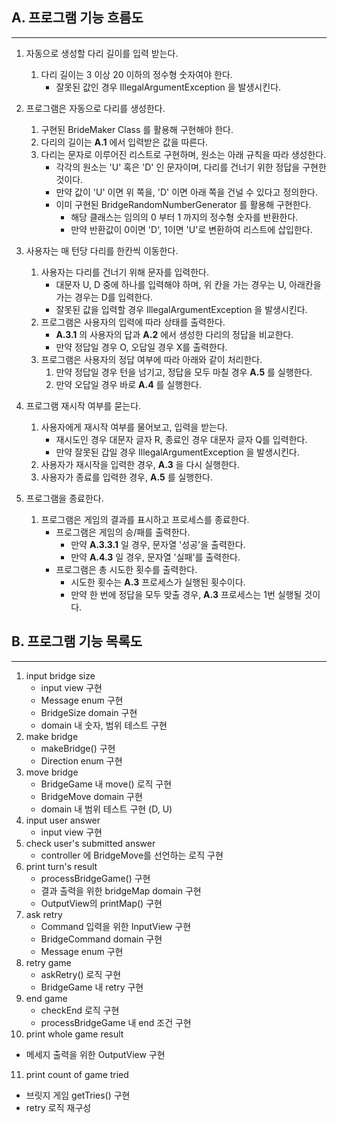 ## A. 프로그램 기능 흐름도
<hr>

1. 자동으로 생성할 다리 길이를 입력 받는다.
   1. 다리 길이는 3 이상 20 이하의 정수형 숫자여야 한다.
      * 잘못된 값인 경우 IllegalArgumentException 을 발생시킨다.


2. 프로그램은 자동으로 다리를 생성한다.
   1. 구현된 BrideMaker Class 를 활용해 구현해야 한다.
   2. 다리의 길이는 __A.1__ 에서 입력받은 값을 따른다.
   3. 다리는 문자로 이루어진 리스트로 구현하며, 원소는 아래 규칙을 따라 생성한다.
      * 각각의 원소는 'U' 혹은 'D' 인 문자이며, 다리를 건너기 위한 정답을 구현한 것이다.
      * 만약 값이 'U' 이면 위 쪽을, 'D' 이면 아래 쪽을 건널 수 있다고 정의한다.
      * 이미 구현된 BridgeRandomNumberGenerator 를 활용해 구현한다.
        - 해당 클래스는 임의의 0 부터 1 까지의 정수형 숫자를 반환한다.
        - 만약 반환값이 0이면 'D', 1이면 'U'로 변환하여 리스트에 삽입한다.
      


3. 사용자는 매 턴당 다리를 한칸씩 이동한다.
   1. 사용자는 다리를 건너기 위해 문자를 입력한다.
      * 대문자 U, D 중에 하나를 입력해야 하며, 위 칸을 가는 경우는 U, 아래칸을 가는 경우는 D를 입력한다.
      * 잘못된 값을 입력할 경우 IllegalArgumentException 을 발생시킨다.
   2. 프로그램은 사용자의 입력에 따라 상태를 출력한다.
      * __A.3.1__ 의 사용자의 답과 __A.2__ 에서 생성한 다리의 정답을 비교한다.
      * 만약 정답일 경우 O, 오답일 경우 X를 출력한다.
   3. 프로그램은 사용자의 정답 여부에 따라 아래와 같이 처리한다.
      1. 만약 정답일 경우 턴을 넘기고, 정답을 모두 마칠 경우 __A.5__ 를 실행한다.
      2. 만약 오답일 경우 바로 __A.4__ 를 실행한다.


4. 프로그램 재시작 여부를 묻는다.
   1. 사용자에게 재시작 여부를 물어보고, 입력을 받는다.
      * 재시도인 경우 대문자 글자 R, 종료인 경우 대문자 글자 Q를 입력한다.
      * 만약 잘못된 갑일 경우 IllegalArgumentException 을 발생시킨다.
   2. 사용자가 재시작을 입력한 경우, __A.3__ 을 다시 실행한다.
   3. 사용자가 종료를 입력한 경우, __A.5__ 를 실행한다.


5. 프로그램을 종료한다.
   1. 프로그램은 게임의 결과를 표시하고 프로세스를 종료한다.
      * 프로그램은 게임의 승/패를 출력한다.
        - 만약 __A.3.3.1__ 일 경우, 문자열 '성공'을 출력한다.
        - 만약 __A.4.3__ 일 경우, 문자열 '실패'를 출력한다.
      * 프로그램은 총 시도한 횟수를 출력한다.
        - 시도한 횟수는 __A.3__ 프로세스가 실행된 횟수이다.
        - 만약 한 번에 정답을 모두 맞출 경우, __A.3__ 프로세스는 1번 실행될 것이다.


## B. 프로그램 기능 목록도
<hr>

1. input bridge size
   * input view 구현
   * Message enum 구현
   * BridgeSize domain 구현
   * domain 내 숫자, 범위 테스트 구현
2. make bridge
   * makeBridge() 구현
   * Direction enum 구현
3. move bridge
   * BridgeGame 내 move() 로직 구현
   * BridgeMove domain 구현
   * domain 내 범위 테스트 구현 (D, U)
4. input user answer
   * input view 구현
5. check user's submitted answer
   * controller 에 BridgeMove를 선언하는 로직 구현
6. print turn's result
   * processBridgeGame() 구현
   * 결과 출력을 위한 bridgeMap domain 구현
   * OutputView의 printMap() 구현
7. ask retry
   * Command 입력을 위한 InputView 구현
   * BridgeCommand domain 구현
   * Message enum 구현
8. retry game
   * askRetry() 로직 구현
   * BridgeGame 내 retry 구현
9. end game
   * checkEnd 로직 구현
   * processBridgeGame 내 end 조건 구현
10. print whole game result
   * 메세지 출력을 위한 OutputView 구현
11. print count of game tried
   * 브릿지 게임 getTries() 구현
   * retry 로직 재구성